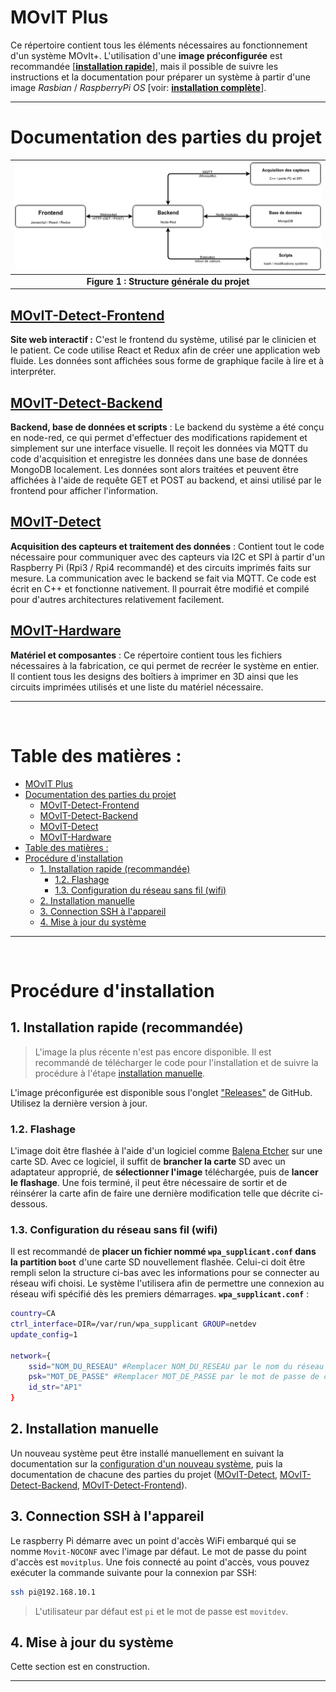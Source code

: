 
# MOvIT Plus
Ce répertoire contient tous les éléments nécessaires au fonctionnement d'un système MOvIt+. L'utilisation d'une **image préconfigurée** est recommandée [**[installation rapide](#1-installation-rapide "Section de ce document")**], mais il possible de suivre les instructions et la documentation pour préparer un système à partir d'une image _Rasbian_ / _RaspberryPi OS_ [voir: **[installation complète](#2-installation-manuelle "Section de ce document")**].

____

# Documentation des parties du projet
|![UNITE_CENTRALE.JPG](docs/images/General_project_structure.png)|
|:----------:|
|**Figure 1 : Structure générale du projet**|

## [MOvIT-Detect-Frontend](MOvIT-Detect-Frontend/README.md)
**Site web interactif :** C'est le frontend du système, utilisé par le clinicien et le patient. Ce code utilise React et Redux afin de créer une application web fluide. Les données sont affichées sous forme de graphique facile à lire et à interpréter. 

## [MOvIT-Detect-Backend](MOvIT-Detect-Backend/README.md)
**Backend, base de données et scripts** : Le backend du système a été conçu en node-red, ce qui permet d'effectuer des modifications rapidement et simplement sur une interface visuelle. Il reçoit les données via MQTT du code d'acquisition et enregistre les données dans une base de données MongoDB localement. Les données sont alors traitées et peuvent être affichées à l'aide de requête GET et POST au backend, et ainsi utilisé par le frontend pour afficher l'information.

## [MOvIT-Detect](MOvIT-Detect/README.md)
**Acquisition des capteurs et traitement des données** : Contient tout le code nécessaire pour communiquer avec des capteurs via I2C et SPI à partir d'un Raspberry Pi (Rpi3 / Rpi4 recommandé) et des circuits imprimés faits sur mesure. La communication avec le backend se fait via MQTT. Ce code est écrit en C++ et fonctionne nativement. Il pourrait être modifié et compilé pour d'autres architectures relativement facilement.

## [MOvIT-Hardware](MOvIT-Hardware/README.md)
**Matériel et composantes** : Ce répertoire contient tous les fichiers nécessaires à la fabrication, ce qui permet de recréer le système en entier. Il contient tous les designs des boîtiers à imprimer en 3D ainsi que les circuits imprimées utilisés et une liste du matériel nécessaire.
____
<br>

# Table des matières :

- [MOvIT Plus](#movit-plus)
- [Documentation des parties du projet](#documentation-des-parties-du-projet)
  - [MOvIT-Detect-Frontend](#movit-detect-frontend)
  - [MOvIT-Detect-Backend](#movit-detect-backend)
  - [MOvIT-Detect](#movit-detect)
  - [MOvIT-Hardware](#movit-hardware)
- [Table des matières :](#table-des-matières-)
- [Procédure d'installation](#procédure-dinstallation)
  - [1. Installation rapide (recommandée)](#1-installation-rapide-recommandée)
    - [1.2. Flashage](#12-flashage)
    - [1.3. Configuration du réseau sans fil (wifi)](#13-configuration-du-réseau-sans-fil-wifi)
  - [2. Installation manuelle](#2-installation-manuelle)
  - [3. Connection SSH à l'appareil](#3-connection-ssh-à-lappareil)
  - [4. Mise à jour du système](#4-mise-à-jour-du-système)
____
<br>

# Procédure d'installation
## 1. Installation rapide (recommandée)

> L'image la plus récente n'est pas encore disponible. Il est recommandé de télécharger le code pour l'installation et de suivre la procédure à l'étape [installation manuelle](#2-installation-manuelle).

L'image préconfigurée est disponible sous l'onglet ["Releases"]([https://](https://github.com/introlab/MOvITPlus/releases)) de GitHub. Utilisez la dernière version à jour.

### 1.2. Flashage
L'image doit être flashée à l'aide d'un logiciel comme [Balena Etcher](https://www.balena.io/etcher/ "Site officiel de Balena Etcher") sur une carte SD. Avec ce logiciel, il suffit de **brancher la carte** SD avec un adaptateur approprié, de **sélectionner l'image** téléchargée, puis de **lancer le flashage**. Une fois terminé, il peut être nécessaire de sortir et de réinsérer la carte afin de faire une dernière modification telle que décrite ci-dessous.

### 1.3. Configuration du réseau sans fil (wifi)
Il est recommandé de **placer un fichier nommé `wpa_supplicant.conf` dans la partition `boot`** d'une carte SD nouvellement flashée. Celui-ci doit être rempli selon la structure ci-bas avec les informations pour se connecter au réseau wifi choisi. Le système l'utilisera afin de permettre une connexion au réseau wifi spécifié dès les premiers démarrages.
**`wpa_supplicant.conf`** :
```bash
country=CA
ctrl_interface=DIR=/var/run/wpa_supplicant GROUP=netdev
update_config=1

network={
    ssid="NOM_DU_RESEAU" #Remplacer NOM_DU_RESEAU par le nom du réseau désiré
    psk="MOT_DE_PASSE" #Remplacer MOT_DE_PASSE par le mot de passe de celui-ci
    id_str="AP1"
}
```

## 2. Installation manuelle
Un nouveau système peut être installé manuellement en suivant la documentation sur la [configuration d'un nouveau système](docs/FR/InstallationLogiciel/ConfigurationSysteme.md "Configuration du système"), puis la documentation de chacune des parties du projet ([MOvIT-Detect](), [MOvIT-Detect-Backend](), [MOvIT-Detect-Frontend]()).

## 3. Connection SSH à l'appareil
Le raspberry Pi démarre avec un point d'accès WiFi embarqué qui se nomme `Movit-NOCONF` avec l'image par défaut. Le mot de passe du point d'accès est `movitplus`. Une fois connecté au point d'accès, vous pouvez exécuter la commande suivante pour la connexion par SSH:
```bash
ssh pi@192.168.10.1
```
>L'utilisateur par défaut est `pi` et le mot de passe est `movitdev`.

## 4. Mise à jour du système

Cette section est en construction.

____
<br>
